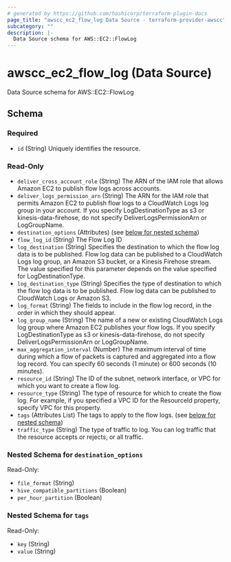 ```yaml
---
# generated by https://github.com/hashicorp/terraform-plugin-docs
page_title: "awscc_ec2_flow_log Data Source - terraform-provider-awscc"
subcategory: ""
description: |-
  Data Source schema for AWS::EC2::FlowLog
---
```


# awscc_ec2_flow_log (Data Source)

Data Source schema for AWS::EC2::FlowLog



<!-- schema generated by tfplugindocs -->
## Schema

### Required

- `id` (String) Uniquely identifies the resource.

### Read-Only

- `deliver_cross_account_role` (String) The ARN of the IAM role that allows Amazon EC2 to publish flow logs across accounts.
- `deliver_logs_permission_arn` (String) The ARN for the IAM role that permits Amazon EC2 to publish flow logs to a CloudWatch Logs log group in your account. If you specify LogDestinationType as s3 or kinesis-data-firehose, do not specify DeliverLogsPermissionArn or LogGroupName.
- `destination_options` (Attributes) (see [below for nested schema](#nestedatt--destination_options))
- `flow_log_id` (String) The Flow Log ID
- `log_destination` (String) Specifies the destination to which the flow log data is to be published. Flow log data can be published to a CloudWatch Logs log group, an Amazon S3 bucket, or a Kinesis Firehose stream. The value specified for this parameter depends on the value specified for LogDestinationType.
- `log_destination_type` (String) Specifies the type of destination to which the flow log data is to be published. Flow log data can be published to CloudWatch Logs or Amazon S3.
- `log_format` (String) The fields to include in the flow log record, in the order in which they should appear.
- `log_group_name` (String) The name of a new or existing CloudWatch Logs log group where Amazon EC2 publishes your flow logs. If you specify LogDestinationType as s3 or kinesis-data-firehose, do not specify DeliverLogsPermissionArn or LogGroupName.
- `max_aggregation_interval` (Number) The maximum interval of time during which a flow of packets is captured and aggregated into a flow log record. You can specify 60 seconds (1 minute) or 600 seconds (10 minutes).
- `resource_id` (String) The ID of the subnet, network interface, or VPC for which you want to create a flow log.
- `resource_type` (String) The type of resource for which to create the flow log. For example, if you specified a VPC ID for the ResourceId property, specify VPC for this property.
- `tags` (Attributes List) The tags to apply to the flow logs. (see [below for nested schema](#nestedatt--tags))
- `traffic_type` (String) The type of traffic to log. You can log traffic that the resource accepts or rejects, or all traffic.

<a id="nestedatt--destination_options"></a>
### Nested Schema for `destination_options`

Read-Only:

- `file_format` (String)
- `hive_compatible_partitions` (Boolean)
- `per_hour_partition` (Boolean)


<a id="nestedatt--tags"></a>
### Nested Schema for `tags`

Read-Only:

- `key` (String)
- `value` (String)
